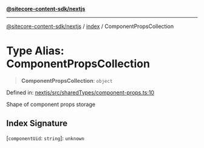 [**@sitecore-content-sdk/nextjs**](../../README.md)

***

[@sitecore-content-sdk/nextjs](../../README.md) / [index](../README.md) / ComponentPropsCollection

# Type Alias: ComponentPropsCollection

> **ComponentPropsCollection**: `object`

Defined in: [nextjs/src/sharedTypes/component-props.ts:10](https://github.com/Sitecore/content-sdk/blob/f6db146e94b4d93e3130198881311b56027bf1b4/packages/nextjs/src/sharedTypes/component-props.ts#L10)

Shape of component props storage

## Index Signature

\[`componentUid`: `string`\]: `unknown`
